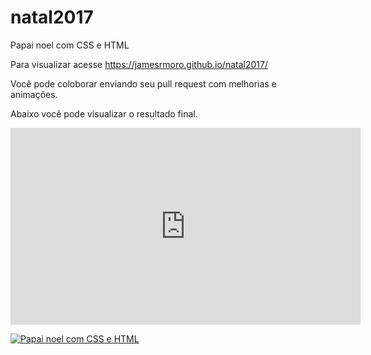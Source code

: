 # natal2017

Papai noel com CSS e HTML

Para visualizar acesse <a href="https://jamesrmoro.github.io/natal2017" target="_blank">https://jamesrmoro.github.io/natal2017/</a>

Você pode coloborar enviando seu pull request com melhorias e animações.

Abaixo você pode visualizar o resultado final.


<iframe width="560" height="315" src="https://www.youtube.com/embed/3g4pNs_JHw8" frameborder="0" gesture="media" allow="encrypted-media" allowfullscreen></iframe>

[![Papai noel com CSS e HTML](http://img.youtube.com/vi/YOUTUBE_VIDEO_ID_HERE/0.jpg)](https://www.youtube.com/embed/3g4pNs_JHw8 "Papai noel com CSS e HTML")